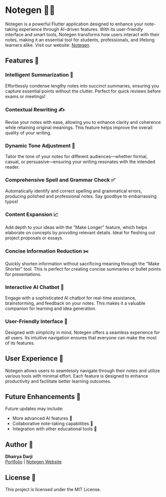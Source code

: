 # Notegen 📓✨

Notegen is a powerful Flutter application designed to enhance your note-taking experience through AI-driven features. With its user-friendly interface and smart tools, Notegen transforms how users interact with their notes, making it an essential tool for students, professionals, and lifelong learners alike. Visit our website: [Notegen](https://note-gen-omega.vercel.app/).

## Features 🌟

### Intelligent Summarization 📝
Effortlessly condense lengthy notes into succinct summaries, ensuring you capture essential points without the clutter. Perfect for quick reviews before exams or meetings!

### Contextual Rewriting ✍️
Revise your notes with ease, allowing you to enhance clarity and coherence while retaining original meanings. This feature helps improve the overall quality of your writing.

### Dynamic Tone Adjustment 🎤
Tailor the tone of your notes for different audiences—whether formal, casual, or persuasive—ensuring your writing resonates with the intended reader.

### Comprehensive Spell and Grammar Check ✅
Automatically identify and correct spelling and grammatical errors, producing polished and professional notes. Say goodbye to embarrassing typos!

### Content Expansion 📈
Add depth to your ideas with the "Make Longer" feature, which helps elaborate on concepts by providing relevant details. Ideal for fleshing out project proposals or essays.

### Concise Information Reduction ✂️
Quickly shorten information without sacrificing meaning through the "Make Shorter" tool. This is perfect for creating concise summaries or bullet points for presentations.

### Interactive AI Chatbot 🤖
Engage with a sophisticated AI chatbot for real-time assistance, brainstorming, and feedback on your notes. This makes it a valuable companion for learning and idea generation.

### User-Friendly Interface 🎨
Designed with simplicity in mind, Notegen offers a seamless experience for all users. Its intuitive navigation ensures that everyone can make the most of its features.

## User Experience 🌈

Notegen allows users to seamlessly navigate through their notes and utilize various tools with minimal effort. Each feature is designed to enhance productivity and facilitate better learning outcomes.

## Future Enhancements 🚀

Future updates may include:
- More advanced AI features 🤯
- Collaborative note-taking capabilities 🤝
- Integration with other educational tools 🔗

## Author 👤

**Dhairya Darji**  
[Portfolio](https://dhairyadarji.web.app/) | [Notegen Website]([https://www.notegen.io](https://decisive-site-587276.framer.app/))

## License 📜

This project is licensed under the MIT License.

